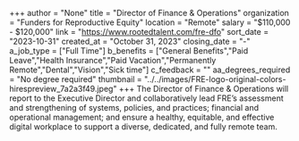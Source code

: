+++
author = "None"
title = "Director of Finance & Operations"
organization = "Funders for Reproductive Equity"
location = "Remote"
salary = "$110,000 - $120,000"
link = "https://www.rootedtalent.com/fre-dfo"
sort_date = "2023-10-31"
created_at = "October 31, 2023"
closing_date = "-"
a_job_type = ["Full Time"]
b_benefits = ["General Benefits","Paid Leave","Health Insurance","Paid Vacation","Permanently Remote","Dental","Vision","Sick time"]
c_feedback = ""
aa_degrees_required = "No degree required"
thumbnail = "../../images/FRE-logo-original-colors-hirespreview_7a2a3f49.jpeg"
+++
The Director of Finance & Operations will report to the Executive Director and collaboratively lead FRE’s assessment and strengthening of systems, policies, and practices; financial and operational management; and ensure a healthy, equitable, and effective digital workplace to support a diverse, dedicated, and fully remote team. 